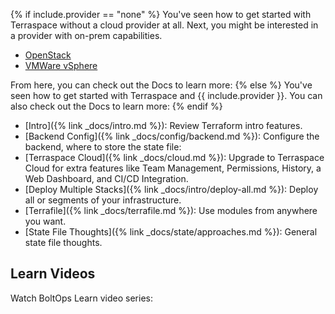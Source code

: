 {% if include.provider == "none" %}
You've seen how to get started with Terraspace without a cloud provider at all. Next, you might be interested in a provider with on-prem capabilities.

* [OpenStack](https://registry.terraform.io/providers/terraform-provider-openstack/openstack/latest/docs)
* [VMWare vSphere](https://registry.terraform.io/providers/hashicorp/vsphere/latest/docs)

From here, you can check out the Docs to learn more:
{% else %}
You've seen how to get started with Terraspace and {{ include.provider }}. You can also check out the Docs to learn more:
{% endif %}

* [Intro]({% link _docs/intro.md %}): Review Terraform intro features.
* [Backend Config]({% link _docs/config/backend.md %}): Configure the backend, where to store the state file:
* [Terraspace Cloud]({% link _docs/cloud.md %}): Upgrade to Terraspace Cloud for extra features like Team Management, Permissions, History, a Web Dashboard, and CI/CD Integration.
* [Deploy Multiple Stacks]({% link _docs/intro/deploy-all.md %}): Deploy all or segments of your infrastructure.
* [Terrafile]({% link _docs/terrafile.md %}): Use modules from anywhere you want.
* [State File Thoughts]({% link _docs/state/approaches.md %}): General state file thoughts.

## Learn Videos

Watch BoltOps Learn video series: